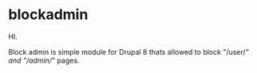 # blockadmin

HI. 

Block admin is simple module for Drupal 8 thats allowed to block "/user/*" and "/admin/*" pages. 
